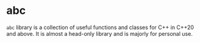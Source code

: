 # abc
`abc` library is a collection of useful functions and classes for C++ in C++20 and above. It is almost a head-only library and is majorly for personal use.